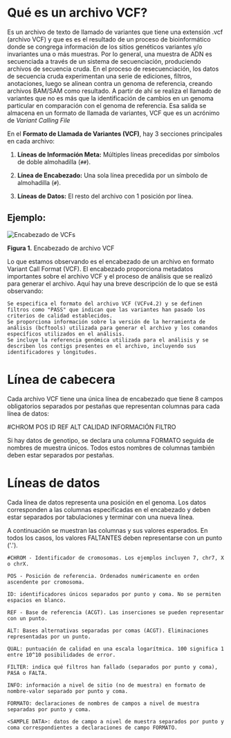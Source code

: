 # Qué es un archivo VCF?

Es un archivo de texto de llamado de variantes que tiene una extensión .vcf (archivo VCF) y que es  es el resultado de un proceso de bioinformático donde se congrega información de los sitios genéticos variantes y/o invariantes una o más muestras. Por lo general, una muestra de ADN es secuenciada a través de un sistema de secuenciación, produciendo archivos de secuencia cruda. En el proceso de resecuenciación, los datos de secuencia cruda experimentan una serie de ediciones, filtros, anotaciones, luego se alinean contra un genoma de referencia, creando archivos BAM/SAM como resultado. A partir de ahí se realiza el llamado de variantes que no es más que la  identificación de cambios en un genoma particular en comparación con el genoma de referencia. Esa salida se almacena en un formato de llamada de variantes, VCF que es un acrónimo de *Variant Calling File*

En el **Formato de Llamada de Variantes (VCF)**, hay 3 secciones principales en cada archivo:

1. **Líneas de Información Meta:** Múltiples líneas precedidas por símbolos de doble almohadilla (`##`).

2. **Línea de Encabezado:** Una sola línea precedida por un símbolo de almohadilla (`#`).

3. **Líneas de Datos:** El resto del archivo con 1 posición por línea.

## Ejemplo:


![Encabezado de VCFs](https://github.com/lafabi/Figuras/blob/main/Fig1.vcf-head.png)

**Figura 1.** Encabezado de archivo VCF

Lo que estamos observando es el encabezado de un archivo en formato Variant Call Format (VCF). El encabezado proporciona metadatos importantes sobre el archivo VCF y el proceso de análisis que se realizó para generar el archivo. Aquí hay una breve descripción de lo que se está observando:

    Se especifica el formato del archivo VCF (VCFv4.2) y se definen filtros como "PASS" que indican que las variantes han pasado los criterios de calidad establecidos.
    Se proporciona información sobre la versión de la herramienta de análisis (bcftools) utilizada para generar el archivo y los comandos específicos utilizados en el análisis.
    Se incluye la referencia genómica utilizada para el análisis y se describen los contigs presentes en el archivo, incluyendo sus identificadores y longitudes.



# Línea de cabecera

Cada archivo VCF tiene una única línea de encabezado que tiene 8 campos obligatorios separados por pestañas que representan columnas para cada línea de datos:

#CHROM POS ID REF ALT CALIDAD INFORMACIÓN FILTRO

Si hay datos de genotipo, se declara una columna FORMATO seguida de nombres de muestra únicos. Todos estos nombres de columnas también deben estar separados por pestañas.

# Líneas de datos

Cada línea de datos representa una posición en el genoma. Los datos corresponden a las columnas especificadas en el encabezado y deben estar separados por tabulaciones y terminar con una nueva línea.

A continuación se muestran las columnas y sus valores esperados. En todos los casos, los valores FALTANTES deben representarse con un punto ('.').

    #CHROM - Identificador de cromosomas. Los ejemplos incluyen 7, chr7, X o chrX.

    POS - Posición de referencia. Ordenados numéricamente en orden ascendente por cromosoma.

    ID: identificadores únicos separados por punto y coma. No se permiten espacios en blanco.

    REF - Base de referencia (ACGT). Las inserciones se pueden representar con un punto.

    ALT: Bases alternativas separadas por comas (ACGT). Eliminaciones representadas por un punto.

    QUAL: puntuación de calidad en una escala logarítmica. 100 significa 1 entre 10^10 posibilidades de error.

    FILTER: indica qué filtros han fallado (separados por punto y coma), PASA o FALTA.

    INFO: información a nivel de sitio (no de muestra) en formato de nombre-valor separado por punto y coma.

    FORMATO: declaraciones de nombres de campos a nivel de muestra separadas por punto y coma.

    <SAMPLE DATA>: datos de campo a nivel de muestra separados por punto y coma correspondientes a declaraciones de campo FORMATO.






